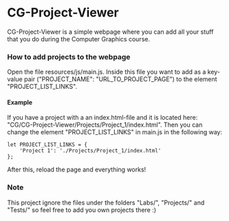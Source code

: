 # CG-Project-Viewer
CG-Project-Viewer is a simple webpage where you can add all your stuff that you do during the Computer Graphics course.

### How to add projects to the webpage
Open the file resources/js/main.js. Inside this file you want to add as a key-value pair ("PROJECT_NAME": "URL_TO_PROJECT_PAGE") to the element "PROJECT_LIST_LINKS".

#### Example
If you have a project with a an index.html-file and it is located here: "CG/CG-Project-Viewer/Projects/Project_1/index.html".
Then you can change the element "PROJECT_LIST_LINKS" in main.js in the following way:

```
let PROJECT_LIST_LINKS = {
	'Project 1': './Projects/Project_1/index.html'
};
```

After this, reload the page and everything works!

### Note
This project ignore the files under the folders "Labs/", "Projects/" and "Tests/" so feel free to add you own projects there :)

